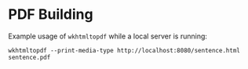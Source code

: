 # PDF Building

Example usage of `wkhtmltopdf` while a local server is running:

`wkhtmltopdf --print-media-type http://localhost:8080/sentence.html sentence.pdf`
